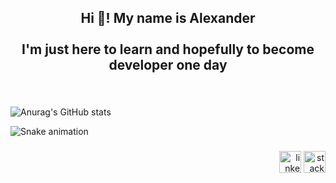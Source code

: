 
<h2 align="center">Hi 👋! My name is Alexander<br><br>I'm just here to learn and hopefully to become developer one day</h2>


###

<br clear="both">


![Anurag's GitHub stats](https://github-readme-stats.vercel.app/api?username=whuzurbuddha&show_icons=true&theme=transparent)






   ![Snake animation](https://github.com/whuzurbuddha/whuzurbuddha/blob/output/github-contribution-grid-snake.svg)


###

<div align="right">
    <img src="https://img.shields.io/static/v1?message=LinkedIn&logo=linkedin&label=&color=0077B5&logoColor=white&labelColor=&style=flat" height="35" alt="linkedin logo"  />
    <img src="https://img.shields.io/static/v1?message=Stackoverflow&logo=stackoverflow&label=&color=FE7A16&logoColor=white&labelColor=&style=flat" height="35" alt="stackoverflow logo"  />
</div>

###
